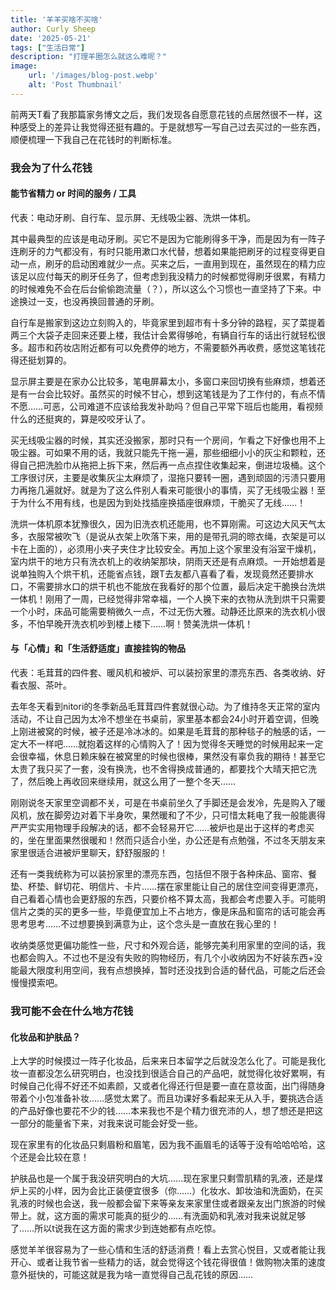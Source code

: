 ```yaml
---
title: '羊羊买啥不买啥'
author: Curly Sheep
date: '2025-05-21'
tags: ["生活日常"]
description: "打理羊圈怎么就这么难呢？"
image:
    url: '/images/blog-post.webp'
    alt: 'Post Thumbnail'
---
```


<p class='foreword my-3'>前两天T看了我那篇家务博文之后，我们发现各自愿意花钱的点居然很不一样，这种感受上的差异让我觉得还挺有趣的。于是就想写一写自己过去买过的一些东西，顺便梳理一下我自己在花钱时的判断标准。</p>

<div class="divider mb-3 mx-auto"></div>

### 我会为了什么花钱

#### 能节省精力 or 时间的服务 / 工具
代表：电动牙刷、自行车、显示屏、无线吸尘器、洗烘一体机。

其中最典型的应该是电动牙刷。买它不是因为它能刷得多干净，而是因为有一阵子连刷牙的力气都没有，有时只能用漱口水代替，想着如果能把刷牙的过程变得更自动一点，刷牙的启动困难就少一点。买来之后，一直用到现在，虽然现在的精力应该足以应付每天的刷牙任务了，但考虑到我没精力的时候都觉得刷牙很累，有精力的时候难免不会在后台偷偷跑流量（？），所以这么个习惯也一直坚持了下来。中途换过一支，也没再换回普通的牙刷。

自行车是搬家到这边立刻购入的，毕竟家里到超市有十多分钟的路程，买了菜提着两三个大袋子走回来还要上楼，我估计会累得够呛，有辆自行车的话出行就轻松很多。超市和药妆店附近都有可以免费停的地方，不需要额外再收费，感觉这笔钱花得还挺划算的。

显示屏主要是在家办公比较多，笔电屏幕太小，多窗口来回切换有些麻烦，想着还是有一台会比较好。虽然买的时候不甘心，想到这笔钱是为了工作付的，有点不情不愿……可恶，公司难道不应该给我发补助吗？但自己平常下班后也能用，看视频什么的还挺爽的，算是咬咬牙认了。

买无线吸尘器的时候，其实还没搬家，那时只有一个房间，乍看之下好像也用不上吸尘器。可如果不用的话，我就只能先干拖一遍，那些细细小小的灰尘和颗粒，还得自己把洗脸巾从拖把上拆下来，然后再一点点捏住收集起来，倒进垃圾桶。这个工序很讨厌，主要是收集灰尘太麻烦了，湿拖只要转一圈，遇到顽固的污渍只要用力再拖几遍就好。就是为了这么件别人看来可能很小的事情，买了无线吸尘器！至于为什么不用有线，也是因为到处找插座换插座很麻烦，干脆买了无线……！

洗烘一体机原本犹豫很久，因为旧洗衣机还能用，也不算刚需。可这边大风天气太多，衣服常被吹飞（是说从衣架上吹落下来，用的是带孔洞的晾衣绳，衣架是可以卡在上面的），必须用小夹子夹住才比较安全。再加上这个家里没有浴室干燥机，室内烘干的地方只有洗衣机上的收纳架那块，阴雨天还是有点麻烦。一开始想着是说单独购入个烘干机，还能省点钱，跟T去友都八喜看了看，发现竟然还要排水口，不需要排水口的烘干机也不能放在我看好的那个位置，最后决定干脆换台洗烘一体机！刚用了一周，已经觉得非常幸福，一个人换下来的衣物从洗到烘干只需要一个小时，床品可能需要稍微久一点，不过无伤大雅。动静还比原来的洗衣机小很多，不怕早晚开洗衣机吵到楼上楼下……啊！赞美洗烘一体机！

#### 与「心情」和「生活舒适度」直接挂钩的物品
代表：毛茸茸的四件套、暖风机和被炉、可以装扮家里的漂亮东西、各类收纳、好看衣服、茶叶。

去年冬天看到nitori的冬季新品毛茸茸四件套就很心动。为了维持冬天正常的室内活动，不让自己因为太冷不想坐在书桌前，家里基本都会24小时开着空调，但晚上刚进被窝的时候，被子还是冷冰冰的。如果是毛茸茸的那种毯子的触感的话，一定大不一样吧……就抱着这样的心情购入了！因为觉得冬天睡觉的时候用起来一定会很幸福，休息日赖床躲在被窝里的时候也很棒，果然没有辜负我的期待！甚至它太贵了我只买了一套，没有换洗，也不舍得换成普通的，都要找个大晴天把它洗了，然后晚上再收回来继续用，就这么用了一整个冬天……

刚刚说冬天家里空调都不关，可是在书桌前坐久了手脚还是会发冷，先是购入了暖风机，放在脚旁边对着下半身吹，果然暖和了不少，只可惜太耗电了我一般能裹得严严实实用物理手段解决的话，都不会轻易开它……被炉也是出于这样的考虑买的，坐在里面果然很暖和！然而只适合小坐，办公还是有点勉强，不过冬天朋友来家里很适合进被炉里聊天，舒舒服服的！

还有一类我统称为可以装扮家里的漂亮东西，包括但不限于各种床品、窗帘、餐垫、杯垫、鲜切花、明信片、卡片……摆在家里能让自己的居住空间变得更漂亮，自己看着心情也会更舒服的东西，只要价格不算太高，我都会考虑要入手。可能明信片之类的买的更多一些，毕竟便宜加上不占地方，像是床品和窗帘的话可能会再思考思考……不过想要换到满意为止，这个念头是一直放在我心里的！

收纳类感觉更偏功能性一些，尺寸和外观合适，能够完美利用家里的空间的话，我也都会购入。不过也不是没有失败的购物经历，有几个小收纳因为不好装东西+没能最大限度利用空间，我有点想换掉，暂时还没找到合适的替代品，可能之后还会慢慢摸索吧。

### 我可能不会在什么地方花钱

#### 化妆品和护肤品？
上大学的时候摸过一阵子化妆品，后来来日本留学之后就没怎么化了。可能是我化妆一直都没怎么研究明白，也没找到很适合自己的产品吧，就觉得化妆好累啊，有时候自己化得不好还不如素颜，又或者化得还行但是要一直在意妆面，出门得随身带着个小包准备补妆……感觉太累了。而且功课好多看起来无从入手，要挑选合适的产品好像也要花不少的钱……本来我也不是个精力很充沛的人，想了想还是把这一部分的能量省下来，对我来说可能会好受一些。

现在家里有的化妆品只剩眉粉和眉笔，因为我不画眉毛的话等于没有哈哈哈哈，这个还是会比较在意！

护肤品也是一个属于我没研究明白的大坑……现在家里只剩雪肌精的乳液，还是煤炉上买的小样，因为会比正装便宜很多（你……）化妆水、卸妆油和洗面奶，在买乳液的时候也会送，我一般都会留下来等亲友来家里住或者跟亲友出门旅游的时候带上。就，这方面的需求可能真的挺少的……有洗面奶和乳液对我来说就足够了……所以t说我在这方面的需求少到连她都有点吃惊。

<div class="divider my-3 mx-auto"></div>
<p class='foreword'>感觉羊羊很容易为了一些心情和生活的舒适消费！看上去赏心悦目，又或者能让我开心、或者让我节省一些精力的话，就会觉得这个钱花得很值！做购物决策的速度意外挺快的，可能这就是我为啥一直觉得自己乱花钱的原因……</p>
